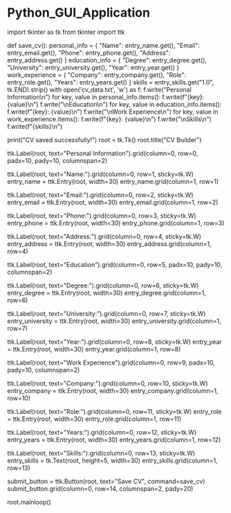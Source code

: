 # Python_GUI_Application
import tkinter as tk
from tkinter import ttk


def save_cv():
    personal_info = {
        "Name": entry_name.get(),
        "Email": entry_email.get(),
        "Phone": entry_phone.get(),
        "Address": entry_address.get()
    }
    education_info = {
        "Degree": entry_degree.get(),
        "University": entry_university.get(),
        "Year": entry_year.get()
    }
    work_experience = {
        "Company": entry_company.get(),
        "Role": entry_role.get(),
        "Years": entry_years.get()
    }
    skills = entry_skills.get("1.0", tk.END).strip()
    with open('cv_data.txt', 'w') as f:
        f.write("Personal Information\n")
        for key, value in personal_info.items():
            f.write(f"{key}: {value}\n")
        f.write("\nEducation\n")
        for key, value in education_info.items():
            f.write(f"{key}: {value}\n")
        f.write("\nWork Experience\n")
        for key, value in work_experience.items():
            f.write(f"{key}: {value}\n")
        f.write("\nSkills\n")
        f.write(f"{skills}\n")

  print("CV saved successfully!")
root = tk.Tk()
root.title("CV Builder")


ttk.Label(root, text="Personal Information").grid(column=0, row=0, padx=10, pady=10, columnspan=2)

ttk.Label(root, text="Name:").grid(column=0, row=1, sticky=tk.W)
entry_name = ttk.Entry(root, width=30)
entry_name.grid(column=1, row=1)

ttk.Label(root, text="Email:").grid(column=0, row=2, sticky=tk.W)
entry_email = ttk.Entry(root, width=30)
entry_email.grid(column=1, row=2)

ttk.Label(root, text="Phone:").grid(column=0, row=3, sticky=tk.W)
entry_phone = ttk.Entry(root, width=30)
entry_phone.grid(column=1, row=3)

ttk.Label(root, text="Address:").grid(column=0, row=4, sticky=tk.W)
entry_address = ttk.Entry(root, width=30)
entry_address.grid(column=1, row=4)

ttk.Label(root, text="Education").grid(column=0, row=5, padx=10, pady=10, columnspan=2)

ttk.Label(root, text="Degree:").grid(column=0, row=6, sticky=tk.W)
entry_degree = ttk.Entry(root, width=30)
entry_degree.grid(column=1, row=6)

ttk.Label(root, text="University:").grid(column=0, row=7, sticky=tk.W)
entry_university = ttk.Entry(root, width=30)
entry_university.grid(column=1, row=7)

ttk.Label(root, text="Year:").grid(column=0, row=8, sticky=tk.W)
entry_year = ttk.Entry(root, width=30)
entry_year.grid(column=1, row=8)


ttk.Label(root, text="Work Experience").grid(column=0, row=9, padx=10, pady=10, columnspan=2)

ttk.Label(root, text="Company:").grid(column=0, row=10, sticky=tk.W)
entry_company = ttk.Entry(root, width=30)
entry_company.grid(column=1, row=10)

ttk.Label(root, text="Role:").grid(column=0, row=11, sticky=tk.W)
entry_role = ttk.Entry(root, width=30)
entry_role.grid(column=1, row=11)

ttk.Label(root, text="Years:").grid(column=0, row=12, sticky=tk.W)
entry_years = ttk.Entry(root, width=30)
entry_years.grid(column=1, row=12)


ttk.Label(root, text="Skills:").grid(column=0, row=13, sticky=tk.W)
entry_skills = tk.Text(root, height=5, width=30)
entry_skills.grid(column=1, row=13)


submit_button = ttk.Button(root, text="Save CV", command=save_cv)
submit_button.grid(column=0, row=14, columnspan=2, pady=20)

root.mainloop()
